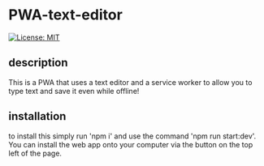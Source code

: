 # PWA-text-editor
[![License: MIT](https://img.shields.io/badge/License-MIT-yellow.svg)](https://opensource.org/license/mit-0/)

## description

This is a PWA that uses a text editor and a service worker to allow you to type text and save it even while offline!

## installation
to install this simply run 'npm i' and use the command 'npm run start:dev'. You can install the web app onto your computer via the button on the top left of the page.
